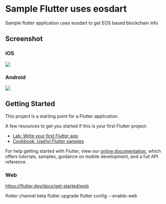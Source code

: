 # Sample Flutter uses eosdart

Sample flutter application uses eosdart to get EOS based blockchain info

## Screenshot

### iOS
![](doc/iphonexr.png)

### Android
![](doc/android.png)

## Getting Started

This project is a starting point for a Flutter application.

A few resources to get you started if this is your first Flutter project:

- [Lab: Write your first Flutter app](https://flutter.io/docs/get-started/codelab)
- [Cookbook: Useful Flutter samples](https://flutter.io/docs/cookbook)

For help getting started with Flutter, view our 
[online documentation](https://flutter.io/docs), which offers tutorials, 
samples, guidance on mobile development, and a full API reference.


### Web
https://flutter.dev/docs/get-started/web

 flutter channel beta
 flutter upgrade
 flutter config --enable-web